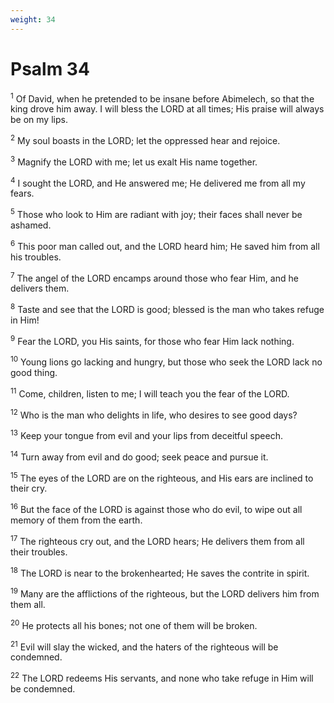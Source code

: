 ```yaml
---
weight: 34
---
```


# Psalm 34

<sup>1</sup> Of David, when he pretended to be insane before Abimelech, so that the king drove him away. I will bless the LORD at all times; His praise will always be on my lips. 

<sup>2</sup> My soul boasts in the LORD; let the oppressed hear and rejoice. 

<sup>3</sup> Magnify the LORD with me; let us exalt His name together. 

<sup>4</sup> I sought the LORD, and He answered me; He delivered me from all my fears. 

<sup>5</sup> Those who look to Him are radiant with joy; their faces shall never be ashamed. 

<sup>6</sup> This poor man called out, and the LORD heard him; He saved him from all his troubles. 

<sup>7</sup> The angel of the LORD encamps around those who fear Him, and he delivers them. 

<sup>8</sup> Taste and see that the LORD is good; blessed is the man who takes refuge in Him! 

<sup>9</sup> Fear the LORD, you His saints, for those who fear Him lack nothing. 

<sup>10</sup> Young lions go lacking and hungry, but those who seek the LORD lack no good thing. 

<sup>11</sup> Come, children, listen to me; I will teach you the fear of the LORD. 

<sup>12</sup> Who is the man who delights in life, who desires to see good days? 

<sup>13</sup> Keep your tongue from evil and your lips from deceitful speech. 

<sup>14</sup> Turn away from evil and do good; seek peace and pursue it. 

<sup>15</sup> The eyes of the LORD are on the righteous, and His ears are inclined to their cry. 

<sup>16</sup> But the face of the LORD is against those who do evil, to wipe out all memory of them from the earth. 

<sup>17</sup> The righteous cry out, and the LORD hears; He delivers them from all their troubles. 

<sup>18</sup> The LORD is near to the brokenhearted; He saves the contrite in spirit. 

<sup>19</sup> Many are the afflictions of the righteous, but the LORD delivers him from them all. 

<sup>20</sup> He protects all his bones; not one of them will be broken. 

<sup>21</sup> Evil will slay the wicked, and the haters of the righteous will be condemned. 

<sup>22</sup> The LORD redeems His servants, and none who take refuge in Him will be condemned. 


